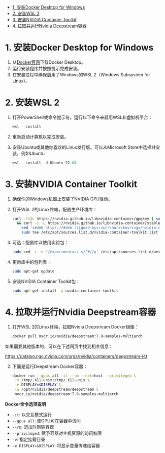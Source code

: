 - [1. 安装Docker Desktop for Windows](#1-安装docker-desktop-for-windows)
- [2. 安装WSL 2](#2-安装wsl-2)
- [3. 安装NVIDIA Container Toolkit](#3-安装nvidia-container-toolkit)
- [4. 拉取并运行Nvidia Deepstream容器](#4-拉取并运行nvidia-deepstream容器)


# 1. 安装Docker Desktop for Windows

1. 从[Docker官网](https://www.docker.com/products/docker-desktop)下载Docker Desktop。
2. 运行安装程序并按照提示完成安装。
3. 在安装过程中确保启用了Windows的WSL 2（Windows Subsystem for Linux）。

# 2. 安装WSL 2

1. 打开PowerShell或命令提示符，运行以下命令来启用WSL和虚拟机平台：

    ```powershell
    wsl --install
    ```

2. 重新启动计算机以完成安装。
3. 安装Ubuntu或其他你喜欢的Linux发行版。可以从Microsoft Store中选择并安装，例如Ubuntu

    ```powershell
    wsl --install -d Ubuntu-22.04
    ```

# 3. 安装NVIDIA Container Toolkit

1. 确保你的Windows机器上安装了NVIDIA GPU驱动。
2. 打开WSL 2的Linux终端，配置生产环境库：

    ```sh
    curl -fsSL https://nvidia.github.io/libnvidia-container/gpgkey | sudo gpg --dearmor -o /usr/share/keyrings/nvidia-container-toolkit-keyring.gpg \
      && curl -s -L https://nvidia.github.io/libnvidia-container/stable/deb/nvidia-container-toolkit.list | \
        sed 's#deb https://#deb [signed-by=/usr/share/keyrings/nvidia-container-toolkit-keyring.gpg] https://#g' | \
        sudo tee /etc/apt/sources.list.d/nvidia-container-toolkit.list
    ```

3. 可选：配置库以使用实验包：

    ```sh
    sudo sed -i -e '/experimental/ s/^#//g' /etc/apt/sources.list.d/nvidia-container-toolkit.list
    ```

4. 更新库中的包列表：

    ```sh
    sudo apt-get update
    ```

5. 安装NVIDIA Container Toolkit包：

    ```sh
    sudo apt-get install -y nvidia-container-toolkit
    ```


# 4. 拉取并运行Nvidia Deepstream容器

1. 打开WSL 2的Linux终端，拉取Nvidia Deepstream Docker镜像：

    ```sh
    docker pull nvcr.io/nvidia/deepstream:7.0-samples-multiarch
    ```

如果需要其他版本的，可以在下述网页中找到相关信息：

https://catalog.ngc.nvidia.com/orgs/nvidia/containers/deepstream-l4t

2. 下面是运行Deepstream Docker容器：

    ```sh
    docker run --gpus all -it --rm --net=host --privileged \
     -v /tmp/.X11-unix:/tmp/.X11-unix \
     -e DISPLAY=$DISPLAY \
     -w /opt/nvidia/deepstream/deepstream \
     nvcr.io/nvidia/deepstream:7.0-samples-multiarch
    ```
    
**Docker命令选项说明**

- `-it`: 以交互模式运行
- `--gpus all`: 使GPU可在容器中访问
- `--rm`: 退出时删除容器
- `--privileged`: 赋予容器对主机资源的访问权限
- `-v`: 指定挂载目录
- `-e DISPLAY=$DISPLAY`: 将显示变量传递给容器

